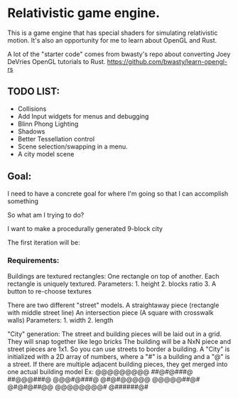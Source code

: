 # Relativistic game engine.

This is a game engine that has special shaders for simulating relativistic motion. It's also an opportunity for me to learn about OpenGL and Rust.

A lot of the "starter code" comes from bwasty's repo about converting Joey DeVries OpenGL tutorials to Rust. https://github.com/bwasty/learn-opengl-rs


## TODO LIST:

  * Collisions
  * Add Input widgets for menus and debugging
  * Blinn Phong Lighting
  * Shadows
  * Better Tessellation control
  * Scene selection/swapping in a menu.
  * A city model scene


## Goal:

I need to have a concrete goal for where I'm going so that I can accomplish something

So what am I trying to do?

I want to make a procedurally generated 9-block city

The first iteration will be:

### Requirements:
  Buildings are textured rectangles:
    One rectangle on top of another.
    Each rectangle is uniquely textured.
    Parameters:
      1. height
      2. blocks ratio
      3. A button to re-choose textures
  
  There are two different "street" models.
    A straightaway piece (rectangle with middle street line)
    An intersection piece (A square with crosswalk walls)
    Parameters:
      1. width
      2. length

  "City" generation:
    The street and building pieces will be laid out in a grid. They will snap together like lego bricks
    The building will be a NxN piece and street pieces are 1x1. So you can use streets to border a building.
    A "City" is initialized with a 2D array of numbers, where a "#" is a building and a "@" is a street. If there are multiple adjacent building pieces, they get merged into one actual building model
    Ex:
    @@@@@@@@@
    ##@#@###@
    ##@@@###@
    @@@#@###@
    @#@#@@@@@
    @@@@@##@#
    @#@#@##@@
    @@@@@@@@#
    @######@#
  

  
